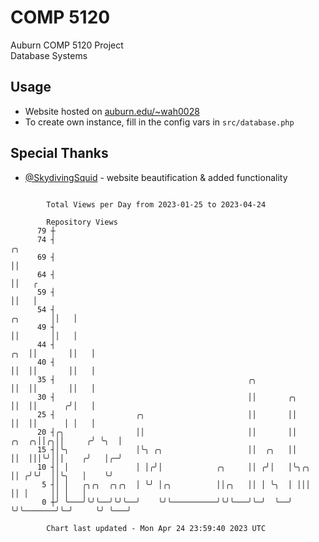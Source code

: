 # COMP 5120
Auburn COMP 5120 Project  
Database Systems

## Usage
- Website hosted on [auburn.edu/~wah0028](https://webhome.auburn.edu/~wah0028/)
- To create own instance, fill in the config vars in `src/database.php`

## Special Thanks
- [@SkydivingSquid](https://github.com/SkydivingSquid) - website beautification & added functionality

```

        Total Views per Day from 2023-01-25 to 2023-04-24

        Repository Views
      79 ┼
      74 ┤                                                                                   ╭╮
      69 ┤                                                                                   ││
      64 ┤                                                                                   ││   ╭
      59 ┤                                                                                   ││   │
      54 ┤                                                                          ╭╮       ││   │
      49 ┤                                                                          ││       ││   │
      44 ┤                                                                      ╭╮  ││       ││   │
      40 ┤                                                                      ││  ││       ││   │
      35 ┤                                           ╭╮                         ││  ││       ││   │
      30 ┤                                           ││       ╭╮                ││  ││      ╭╯│   │
      25 ┤                  ╭╮                       ││       ││                ││  ││      │ │   │
      20 ┤╭╮                ││                       ││       ││          ╭╮  ╭╮││╭╮││     ╭╯ ╰╮  │
      15 ┤│╰╮               │╰╮ ╭╮                   ││  ╭╮   ││          ││  │││╰╯│││    ╭╯   │╭─╯
      10 ┤│ │               │ │╭╯│            ╭╮     ││ ╭╯│   │╰╮╭╮       ││ ╭╯╰╯  ││╰╮   │    ╰╯
       5 ┤│ │   ╭╮╭╮  ╭╮╭╮  │ ╰╯ │╭╮          ││╭╮   ││ │ ╰╮  │ │││       ││ │     ││ │   │
       0 ┼╯ ╰───╯╰╯╰──╯╰╯╰──╯    ╰╯╰──────────╯╰╯╰───╯╰─╯  ╰──╯ ╰╯╰───────╯╰─╯     ╰╯ ╰───╯

        Chart last updated - Mon Apr 24 23:59:40 2023 UTC
        
```
